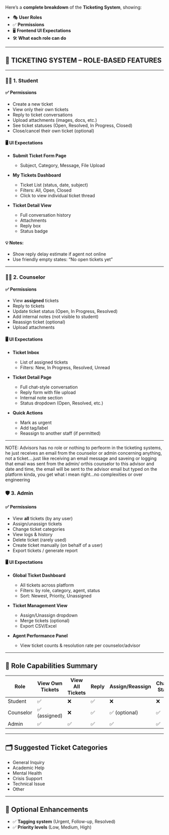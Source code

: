 Here’s a **complete breakdown** of the **Ticketing System**, showing:

* 🎭 **User Roles**
* ✅ **Permissions**
* 🖥️ **Frontend UI Expectations**
* 🛠️ **What each role can do**

---

## 🎫 TICKETING SYSTEM – ROLE-BASED FEATURES

---

### 👨‍🎓 1. **Student**

#### ✅ **Permissions**

* Create a new ticket
* View only their own tickets
* Reply to ticket conversations
* Upload attachments (images, docs, etc.)
* See ticket statuses (Open, Resolved, In Progress, Closed)
* Close/cancel their own ticket (optional)

#### 🖥️ **UI Expectations**

* **Submit Ticket Form Page**

  * Subject, Category, Message, File Upload
* **My Tickets Dashboard**

  * Ticket List (status, date, subject)
  * Filters: All, Open, Closed
  * Click to view individual ticket thread
* **Ticket Detail View**

  * Full conversation history
  * Attachments
  * Reply box
  * Status badge

#### 💡 Notes:

* Show reply delay estimate if agent not online
* Use friendly empty states: “No open tickets yet”

---

### 👩‍⚕️ 2. **Counselor**

#### ✅ **Permissions**

* View **assigned** tickets
* Reply to tickets
* Update ticket status (Open, In Progress, Resolved)
* Add internal notes (not visible to student)
* Reassign ticket (optional)
* Upload attachments

#### 🖥️ **UI Expectations**

* **Ticket Inbox**

  * List of assigned tickets
  * Filters: New, In Progress, Resolved, Unread
* **Ticket Detail Page**

  * Full chat-style conversation
  * Reply form with file upload
  * Internal note section
  * Status dropdown (Open, Resolved, etc.)
* **Quick Actions**

  * Mark as urgent
  * Add tag/label
  * Reassign to another staff (if permitted)

---

NOTE: Advisors has no role or nothing to perfeorm in the ticketing systems, he just receives an email from the counselor or admin concerning anything, not a ticket....just like receiving an email message and saveing or logging that email was sent from the admin/ orthis counselor to this advisor and date and time, the email will be sent to the advisor email but typed on the platform kinda, you get what i mean right...no complexities or over engineering

### 🛡️ 3. **Admin**

#### ✅ **Permissions**

* View **all** tickets (by any user)
* Assign/unassign tickets
* Change ticket categories
* View logs & history
* Delete ticket (rarely used)
* Create ticket manually (on behalf of a user)
* Export tickets / generate report

#### 🖥️ **UI Expectations**

* **Global Ticket Dashboard**

  * All tickets across platform
  * Filters: by role, category, agent, status
  * Sort: Newest, Priority, Unassigned
* **Ticket Management View**

  * Assign/Unassign dropdown
  * Merge tickets (optional)
  * Export CSV/Excel
* **Agent Performance Panel**

  * View ticket counts & resolution rate per counselor/advisor

---

## 🔐 Role Capabilities Summary

| Role      | View Own Tickets | View All Tickets | Reply | Assign/Reassign | Change Status | Delete Ticket |
| --------- | ---------------- | ---------------- | ----- | --------------- | ------------- | ------------- |
| Student   | ✅                | ❌                | ✅     | ❌               | ❌             | ❌             |
| Counselor | ✅ (assigned)     | ❌                | ✅     | ✅ (optional)    | ✅             | ❌             |
| Admin     | ✅                | ✅                | ✅     | ✅               | ✅             | ✅             |

---

## 🗂️ Suggested Ticket Categories

* General Inquiry
* Academic Help
* Mental Health
* Crisis Support
* Technical Issue
* Other

---

## 🧩 Optional Enhancements

* ✅ **Tagging system** (Urgent, Follow-up, Resolved)
* ✅ **Priority levels** (Low, Medium, High)
